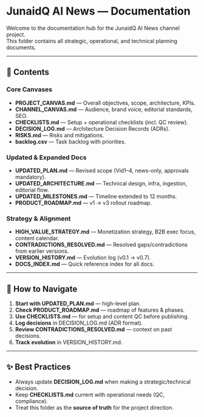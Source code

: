 # JunaidQ AI News — Documentation

Welcome to the documentation hub for the JunaidQ AI News channel project.  
This folder contains all strategic, operational, and technical planning documents.

---

## 📂 Contents

### Core Canvases
- **PROJECT_CANVAS.md** — Overall objectives, scope, architecture, KPIs.
- **CHANNEL_CANVAS.md** — Audience, brand voice, editorial standards, SEO.
- **CHECKLISTS.md** — Setup + operational checklists (incl. QC review).
- **DECISION_LOG.md** — Architecture Decision Records (ADRs).
- **RISKS.md** — Risks and mitigations.
- **backlog.csv** — Task backlog with priorities.

### Updated & Expanded Docs
- **UPDATED_PLAN.md** — Revised scope (Vid1–4, news-only, approvals mandatory).
- **UPDATED_ARCHITECTURE.md** — Technical design, infra, ingestion, editorial flow.
- **UPDATED_MILESTONES.md** — Timeline extended to 12 months.
- **PRODUCT_ROADMAP.md** — v1 → v3 rollout roadmap.

### Strategy & Alignment
- **HIGH_VALUE_STRATEGY.md** — Monetization strategy, B2B exec focus, content calendar.
- **CONTRADICTIONS_RESOLVED.md** — Resolved gaps/contradictions from earlier versions.
- **VERSION_HISTORY.md** — Evolution log (v0.1 → v0.7).
- **DOCS_INDEX.md** — Quick reference index for all docs.

---

## 🧭 How to Navigate
1. **Start with UPDATED_PLAN.md** — high-level plan.
2. **Check PRODUCT_ROADMAP.md** — roadmap of features & phases.
3. **Use CHECKLISTS.md** — for setup and content QC before publishing.
4. **Log decisions** in DECISION_LOG.md (ADR format).
5. **Review CONTRADICTIONS_RESOLVED.md** — context on past decisions.
6. **Track evolution** in VERSION_HISTORY.md.

---

## ✨ Best Practices
- Always update **DECISION_LOG.md** when making a strategic/technical decision.
- Keep **CHECKLISTS.md** current with operational needs (QC, compliance).
- Treat this folder as the **source of truth** for the project direction.

